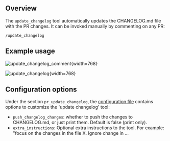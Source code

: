 ## Overview
The `update_changelog` tool automatically updates the CHANGELOG.md file with the PR changes.
It can be invoked manually by commenting on any PR:
```
/update_changelog
```

## Example usage

![update_changelog_comment](https://khulnasoft.com/images/mergemate/update_changelog_comment.png){width=768}

![update_changelog](https://khulnasoft.com/images/mergemate/update_changelog.png){width=768}

## Configuration options

Under the section `pr_update_changelog`, the [configuration file](https://github.com/Khulnasoft/mergemate/blob/main/mergemate/settings/configuration.toml#L50) contains options to customize the 'update changelog' tool:

- `push_changelog_changes`: whether to push the changes to CHANGELOG.md, or just print them. Default is false (print only).
- `extra_instructions`: Optional extra instructions to the tool. For example: "focus on the changes in the file X. Ignore change in ...